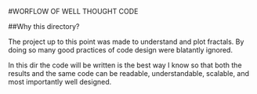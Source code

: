 #WORFLOW OF WELL THOUGHT CODE

##Why this directory?

The project up to this point was made to understand and plot fractals. By doing so many good practices of code design were blatantly ignored.

In this dir the code will be written is the best way I know so that both the results and the same code can be readable, understandable, scalable, and most importantly well designed.

